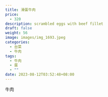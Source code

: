 ```yaml
---
title: 滑蛋牛肉
price:
  - 320
description: scrambled eggs with beef fillet
draft: false
weight: 56
image: images/img_1693.jpeg
categories:
  - 台菜
  - 牛肉
tags:
  - 牛肉
  - 蛋
  - ""
date: 2023-08-12T03:52:48+08:00
---
```

牛肉